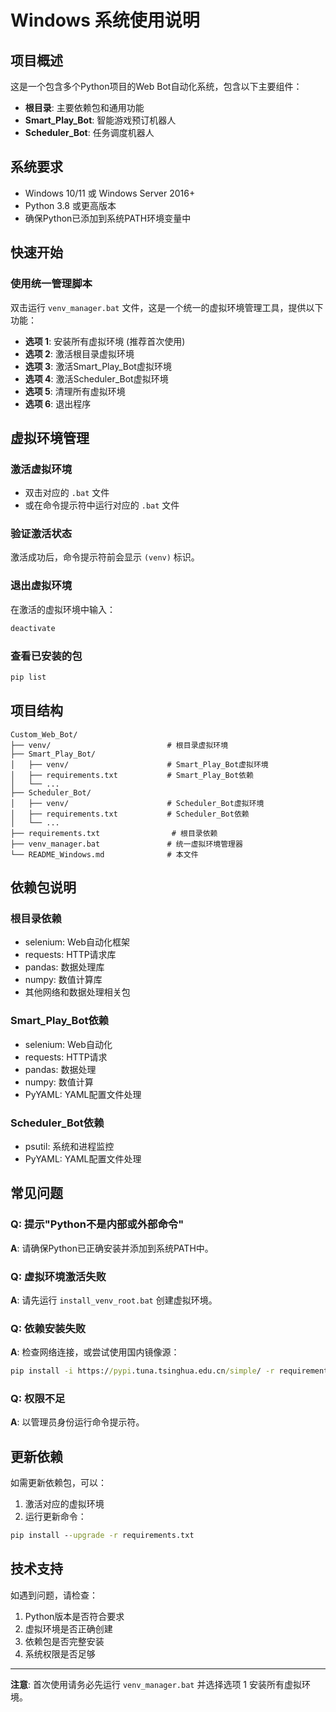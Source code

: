 # Windows 系统使用说明

## 项目概述

这是一个包含多个Python项目的Web Bot自动化系统，包含以下主要组件：

- **根目录**: 主要依赖包和通用功能
- **Smart_Play_Bot**: 智能游戏预订机器人
- **Scheduler_Bot**: 任务调度机器人

## 系统要求

- Windows 10/11 或 Windows Server 2016+
- Python 3.8 或更高版本
- 确保Python已添加到系统PATH环境变量中

## 快速开始

### 使用统一管理脚本

双击运行 `venv_manager.bat` 文件，这是一个统一的虚拟环境管理工具，提供以下功能：

- **选项 1**: 安装所有虚拟环境 (推荐首次使用)
- **选项 2**: 激活根目录虚拟环境
- **选项 3**: 激活Smart_Play_Bot虚拟环境
- **选项 4**: 激活Scheduler_Bot虚拟环境
- **选项 5**: 清理所有虚拟环境
- **选项 6**: 退出程序



## 虚拟环境管理

### 激活虚拟环境
- 双击对应的 `.bat` 文件
- 或在命令提示符中运行对应的 `.bat` 文件

### 验证激活状态
激活成功后，命令提示符前会显示 `(venv)` 标识。

### 退出虚拟环境
在激活的虚拟环境中输入：
```cmd
deactivate
```

### 查看已安装的包
```cmd
pip list
```

## 项目结构

```
Custom_Web_Bot/
├── venv/                          # 根目录虚拟环境
├── Smart_Play_Bot/
│   ├── venv/                      # Smart_Play_Bot虚拟环境
│   ├── requirements.txt           # Smart_Play_Bot依赖
│   └── ...
├── Scheduler_Bot/
│   ├── venv/                      # Scheduler_Bot虚拟环境
│   ├── requirements.txt           # Scheduler_Bot依赖
│   └── ...
├── requirements.txt                # 根目录依赖
├── venv_manager.bat               # 统一虚拟环境管理器
└── README_Windows.md              # 本文件
```

## 依赖包说明

### 根目录依赖
- selenium: Web自动化框架
- requests: HTTP请求库
- pandas: 数据处理库
- numpy: 数值计算库
- 其他网络和数据处理相关包

### Smart_Play_Bot依赖
- selenium: Web自动化
- requests: HTTP请求
- pandas: 数据处理
- numpy: 数值计算
- PyYAML: YAML配置文件处理

### Scheduler_Bot依赖
- psutil: 系统和进程监控
- PyYAML: YAML配置文件处理

## 常见问题

### Q: 提示"Python不是内部或外部命令"
**A**: 请确保Python已正确安装并添加到系统PATH中。

### Q: 虚拟环境激活失败
**A**: 请先运行 `install_venv_root.bat` 创建虚拟环境。

### Q: 依赖安装失败
**A**: 检查网络连接，或尝试使用国内镜像源：
```cmd
pip install -i https://pypi.tuna.tsinghua.edu.cn/simple/ -r requirements.txt
```

### Q: 权限不足
**A**: 以管理员身份运行命令提示符。

## 更新依赖

如需更新依赖包，可以：

1. 激活对应的虚拟环境
2. 运行更新命令：
```cmd
pip install --upgrade -r requirements.txt
```

## 技术支持

如遇到问题，请检查：
1. Python版本是否符合要求
2. 虚拟环境是否正确创建
3. 依赖包是否完整安装
4. 系统权限是否足够

---

**注意**: 首次使用请务必先运行 `venv_manager.bat` 并选择选项 1 安装所有虚拟环境。
